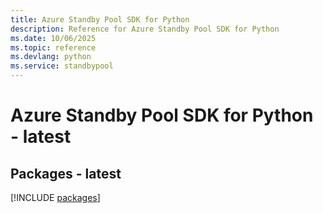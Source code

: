 ```yaml
---
title: Azure Standby Pool SDK for Python
description: Reference for Azure Standby Pool SDK for Python
ms.date: 10/06/2025
ms.topic: reference
ms.devlang: python
ms.service: standbypool
---
```

# Azure Standby Pool SDK for Python - latest
## Packages - latest
[!INCLUDE [packages](standby-pool-index.md)]